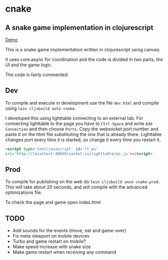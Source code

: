 # cnake
## A snake game implementation in clojurescript

[Demo](http://joakin.github.io/cnake)

This is a snake game implementation written in clojurescript using canvas.

It uses core.async for coordination and the code is divided in two parts, the UI and the game logic.

The code is fairly commented.

## Dev

To compile and execute in development use the file `dev.html` and compile using `lein cljsbuild auto cnake`.

I developed this using lighttable connecting to an external tab. For connecting lighttable to the page you have to `Ctrl-Space` and write `Add Connection` and then choose `Ports`. Copy the websocket port number and paste it on the html file substituting the one that is already there. Lighttable changes port every time it is started, so change it every time you restart it.

```html
<script type='text/javascript' id='lt_ws'
src='http://localhost:49850/socket.io/lighttable/ws.js'></script>
```

## Prod

To compile for publishing on the web do `lein cljsbuild once cnake-prod`. This will take about 20 seconds, and will compile with the advanced optimizations file.

To check the page and game open index.html

## TODO

* Add sounds for the events (move, eat and game-over)
* Fix meta viewport on mobile devices
* Turbo and game restart on mobile?
* Make speed increase with snake size
* Make game restart when receiving any command
